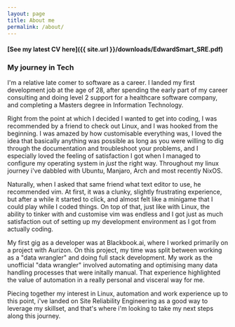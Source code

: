 ```yaml
---
layout: page
title: About me
permalink: /about/
---
```

#### [See my latest CV here]({{ site.url }}/downloads/EdwardSmart_SRE.pdf)

### My journey in Tech 
I'm a relative late comer to software as a career. I landed my first development job at the age of 28, after spending the early part of my career consulting and doing level 2 support for a healthcare software company, and completing a Masters degree in Information Technology.

Right from the point at which I decided I wanted to get into coding, I was recommended by a friend to check out Linux, and I was hooked from the beginning. I was amazed by how customisable everything was, I loved the idea that basically anything was possible as long as you were willing to dig through the documentation and troubleshoot your problems, and I especially loved the feeling of satisfaction I got when I managed to configure my operating system in *just* the right way. Throughout my linux journey i've dabbled with Ubuntu, Manjaro, Arch and most recently NixOS.

Naturally, when I asked that same friend what text editor to use, he recommended vim. At first, it was a clunky, slightly frustrating experience, but after a while it started to click, and almost felt like a minigame that I could play while I coded things. On top of that, just like with Linux, the ability to tinker with and customise vim was endless and I got just as much satisfaction out of setting up my development environment as I got from actually coding.

My first gig as a developer was at Blackbook.ai, where I worked primarily on a project with Aurizon. On this project, my time was split between working as a "data wrangler" and doing full stack development. My work as the unofficial "data wrangler" involved automating and optimising many data handling processes that were initally manual. That experience highlighted the value of automation in a really personal and visceral way for me.

Piecing together my interest in Linux, automation and work experience up to this point, i've landed on Site Reliability Engineering as a good way to leverage my skillset, and that's where i'm looking to take my next steps along this journey.
